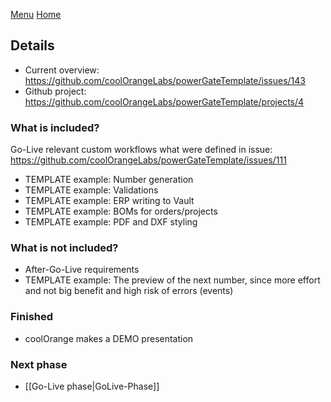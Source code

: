 [Menu](../README.md) [Home](./home.md)
## Details

+ Current overview: https://github.com/coolOrangeLabs/powerGateTemplate/issues/143
+ Github project: https://github.com/coolOrangeLabs/powerGateTemplate/projects/4

### What is included?

Go-Live relevant custom workflows what were defined in issue: https://github.com/coolOrangeLabs/powerGateTemplate/issues/111
+ TEMPLATE example: Number generation
+ TEMPLATE example: Validations
+ TEMPLATE example: ERP writing to Vault
+ TEMPLATE example: BOMs for orders/projects
+ TEMPLATE example: PDF and DXF styling


### What is not included?

+ After-Go-Live requirements
+ TEMPLATE example: The preview of the next number, since more effort and not big benefit and high risk of errors (events)

### Finished

+ coolOrange makes a DEMO presentation

### Next phase

+ [[Go-Live phase|GoLive-Phase]]
